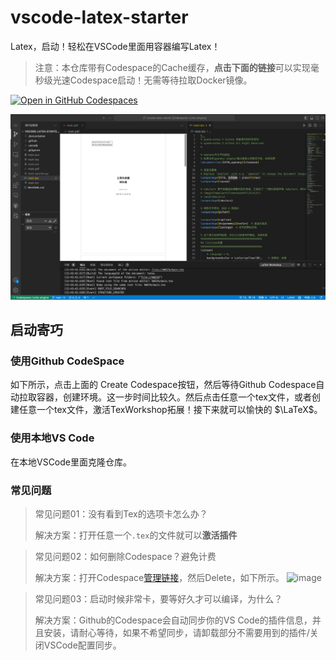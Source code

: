 # vscode-latex-starter
Latex，启动！轻松在VSCode里面用容器编写Latex！
> 注意：本仓库带有Codespace的Cache缓存，**点击下面的链接**可以实现毫秒级光速Codespace启动！无需等待拉取Docker镜像。

[![Open in GitHub Codespaces](https://github.com/codespaces/badge.svg)](https://codespaces.new/Musicminion/vscode-latex-starter)

![](./effect-image.jpeg)

## 启动寄巧

### 使用Github CodeSpace

如下所示，点击上面的 Create Codespace按钮，然后等待Github Codespace自动拉取容器，创建环境。这一步时间比较久。然后点击任意一个tex文件，或者创建任意一个tex文件，激活TexWorkshop拓展！接下来就可以愉快的 $\LaTeX\$。

### 使用本地VS Code

在本地VSCode里面克隆仓库。


### 常见问题
> 常见问题01：没有看到Tex的选项卡怎么办？
> 
> 解决方案：打开任意一个`.tex`的文件就可以**激活插件**

> 常见问题02：如何删除Codespace？避免计费
> 
> 解决方案：打开Codespace[管理链接](https://github.com/codespaces)，然后Delete，如下所示。
> ![image](https://github.com/Musicminion/vscode-latex-starter/assets/84625273/a6816330-f87c-43ff-ae13-b69a2c93bc04)

> 常见问题03：启动时候非常卡，要等好久才可以编译，为什么？
> 
> 解决方案：Github的Codespace会自动同步你的VS Code的插件信息，并且安装，请耐心等待，如果不希望同步，请卸载部分不需要用到的插件/关闭VSCode配置同步。

